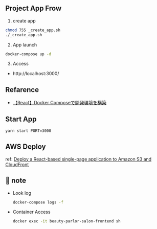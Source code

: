 ## Project App Frow

1. create app
```bash
chmod 755 _create_app.sh
./_create_app.sh
```

2. App launch
```bash
docker-compose up -d
```

3. Access
* http://localhost:3000/

## Refarence
* [【React】Docker Composeで開発環境を構築](https://zenn.dev/chida/articles/51ba4ec06a0724)
## Start App

```bash
yarn start PORT=3000
```

## AWS Deploy

ref: [Deploy a React-based single-page application to Amazon S3 and CloudFront](https://docs.aws.amazon.com/prescriptive-guidance/latest/patterns/deploy-a-react-based-single-page-application-to-amazon-s3-and-cloudfront.html)

## 📓 note

- Look log
  ```bash 
  docker-compose logs -f
  ```

- Container Access
  ```bash
  docker exec -it beauty-parlor-salon-frontend sh
  ```
